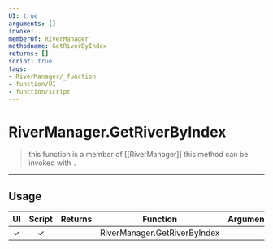 ```yaml
---
UI: true
arguments: []
invoke: .
memberOf: RiverManager
methodname: GetRiverByIndex
returns: []
script: true
tags:
- RiverManager/_function
- function/UI
- function/script
---
```

# RiverManager.GetRiverByIndex
> this function is a member of [[RiverManager]]
> this method can be invoked with `.`
-----
## Usage
|  UI | Script | Returns | Function | Arguments |
|:---:|:------:|-------:|:--------:|:---------|
|✓|✓||RiverManager.GetRiverByIndex||
